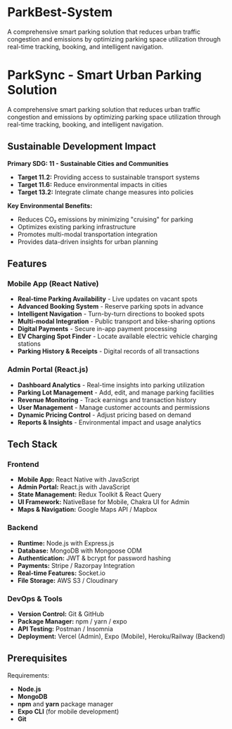 # ParkBest-System
A comprehensive smart parking solution that reduces urban traffic congestion and emissions by optimizing parking space utilization through real-time tracking, booking, and intelligent navigation.

# ParkSync - Smart Urban Parking Solution  

A comprehensive smart parking solution that reduces urban traffic congestion and emissions by optimizing parking space utilization through real-time tracking, booking, and intelligent navigation.

## Sustainable Development Impact 

**Primary SDG: 11 - Sustainable Cities and Communities**
- **Target 11.2:** Providing access to sustainable transport systems
- **Target 11.6:** Reduce environmental impacts in cities
- **Target 13.2:** Integrate climate change measures into policies

**Key Environmental Benefits:**
- Reduces CO₂ emissions by minimizing "cruising" for parking
- Optimizes existing parking infrastructure
- Promotes multi-modal transportation integration
- Provides data-driven insights for urban planning

## Features

### Mobile App (React Native)
- **Real-time Parking Availability** - Live updates on vacant spots
- **Advanced Booking System** - Reserve parking spots in advance
- **Intelligent Navigation** - Turn-by-turn directions to booked spots
- **Multi-modal Integration** - Public transport and bike-sharing options
- **Digital Payments** - Secure in-app payment processing
- **EV Charging Spot Finder** - Locate available electric vehicle charging stations
- **Parking History & Receipts** - Digital records of all transactions

### Admin Portal (React.js)
- **Dashboard Analytics** - Real-time insights into parking utilization
- **Parking Lot Management** - Add, edit, and manage parking facilities
- **Revenue Monitoring** - Track earnings and transaction history
- **User Management** - Manage customer accounts and permissions
- **Dynamic Pricing Control** - Adjust pricing based on demand
- **Reports & Insights** - Environmental impact and usage analytics

## Tech Stack

### Frontend
- **Mobile App:** React Native with JavaScript
- **Admin Portal:** React.js with JavaScript
- **State Management:** Redux Toolkit & React Query
- **UI Framework:** NativeBase for Mobile, Chakra UI for Admin
- **Maps & Navigation:** Google Maps API / Mapbox

### Backend
- **Runtime:** Node.js with Express.js
- **Database:** MongoDB with Mongoose ODM
- **Authentication:** JWT & bcrypt for password hashing
- **Payments:** Stripe / Razorpay Integration
- **Real-time Features:** Socket.io
- **File Storage:** AWS S3 / Cloudinary

### DevOps & Tools
- **Version Control:** Git & GitHub
- **Package Manager:** npm / yarn / expo
- **API Testing:** Postman / Insomnia
- **Deployment:** Vercel (Admin), Expo (Mobile), Heroku/Railway (Backend)

## Prerequisites

Requirements:
- **Node.js** 
- **MongoDB**
- **npm** and **yarn** package manager
- **Expo CLI** (for mobile development)
- **Git**

